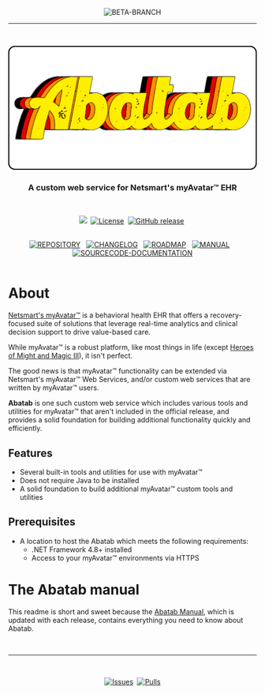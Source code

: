 <!-- A generic README template for a GitHub repository [b220829.094029]
     - All URLs should use reference-links added at the end of this documentation.
-->

<!-- WARNINGS
     - Use these to let users know this is a non-production branch.
     - Production/released branches should not use these.
-->
<div align="center">

  ![BETA-BRANCH][BETA-BRANCH]<br>

</div>

***

<br>
<div align="center">

  <!-- PROJECT LOGO
      - Project logo should be located at "./.github/Logos/ProjectLogo.png".
      - Short description of the project.
  -->
  ![PROJECT-LOGO][PROJECT-LOGO]
  <h3> 
  A custom web service for Netsmart's myAvatar™ EHR
  </h3>
  <br>

  <!-- PROJECT BADGES
       - Project badges that give the following mostly static information:
          - The project status
          - The project license type
          - The current project release 
  -->
  <img src="https://img.shields.io/badge/status-active-brightgreen?style=flat">&nbsp;
  [![License](https://img.shields.io/github/license/spectrum-health-systems/MAWSC?style=flat)][LICENSE]&nbsp;
  [![GitHub release](https://img.shields.io/github/v/release/spectrum-health-systems/MAWSC?style=flat)][CURRENT-RELEASE]&nbsp;
  <br>
  <br>
  
  <!-- PROJECT MENU
       - The menu bar should have links to:
          - The project repository
          - The project changelog
          - The project roadmap
          - The project manual
          - The project sourcecode documentation
       - The menu bar color scheme should match the color scheme of the project.
  -->

  [![REPOSITORY](https://img.shields.io/badge/REPOSITORY-FFEE00?style=for-the-badge)](REPOSITORY)&nbsp;&nbsp;&nbsp;[![CHANGELOG](https://img.shields.io/badge/CHANGELOG-FF8D00?style=for-the-badge)](CHANGLOG)&nbsp;&nbsp;&nbsp;[![ROADMAP](https://img.shields.io/badge/ROADMAP-FF8D00?style=for-the-badge)](ROADMAP)&nbsp;&nbsp;&nbsp;[![MANUAL](https://img.shields.io/badge/MANUAL-FF8D00?style=for-the-badge)](MANUAL)&nbsp;&nbsp;&nbsp;[![SOURCECODE-DOCUMENTATION](https://img.shields.io/badge/SOURCECODE%20DOCUMENTATION-FF8D00?style=for-the-badge)](SOURCECODE)
  <br>
  <br>

</div>

# About

[Netsmart's myAvatar™](https://www.ntst.com/Solutions-and-Services/Offerings/myAvatar) is a behavioral health EHR that offers a recovery-focused suite of solutions that leverage real-time analytics and clinical decision support to drive value-based care.

While myAvatar™ is a robust platform, like most things in life (except [Heroes of Might and Magic III](https://www.gog.com/game/heroes_of_might_and_magic_3_complete_edition)), it isn't perfect.

The good news is that myAvatar™ functionality can be extended via Netsmart's myAvatar™ Web Services, and/or custom web services that are written by myAvatar™ users.

**Abatab** is one such custom web service which includes various tools and utilities for myAvatar™ that aren't included in the official release, and provides a solid foundation for building additional functionality quickly and efficiently.

## Features

* Several built-in tools and utilities for use with myAvatar™
* Does not require Java to be installed
* A solid foundation to build additional myAvatar™ custom tools and utilities

## Prerequisites

* A location to host the Abatab which meets the following requirements:
  * .NET Framework 4.8+ installed
  * Access to your myAvatar™ environments via HTTPS

# The Abatab manual

This readme is short and sweet because the [Abatab Manual](MANUAL), which is updated with each release, contains everything you need to know about Abatab.

<!-- REFERENCE LINKS: REPOSITORY
     These reference links should be standard across all project documentation.
-->
[REPOSITORY-URL]: https://github.com/spectrum-health-systems/Abatab
[PROJECT-LOGO]: ./.github/Logos/ProjectLogo.png
[README-SCREENSHOT]: ./.github/Screenshots/ReadmeScreenshot.png
[LICENSE]: https://www.apache.org/licenses/LICENSE-2.0
[CURRENT-RELEASE]: https://github.com/spectrum-health-systems/Abatab/releases

<!-- REFERENCE LINKS: REPOSITORY DOCUMENTATION
     These reference links should be standard across all project documentation.
-->
[MANUAL]: ./Documentation/Manual/Abatab-Manual.md
[SOURCECODE]: ./Documentation/Sourcecode/Abatab-Sourcecode.md
[CHANGELOG]: ./Documentation/CHANGELOG.md
[ROADMAP]: ./Documentation/ROADMAP.md
[AUTHORS]: ./.github/Documentation/Repository/AUTHORS.md
[BUILT-WITH]: ./.github/Documentation/Repository/BUILT-WITH.md
[CODE-OF-CONDUCT]: ./.github/Documentation/Repository/CODE-OF-CONDUCT.md
[CONTRIBUTING-GUIDELINES]: ./.github/Documentation/Repository/CONTRIBUTING.md
[SECURITY]: ./.github/Documentation/Repository/SECURITY.md
[SUPPORT]: ./.github/Documentation/Repository/SUPPORT.md

<!-- REFERENCE LINKS: BADGES
     These reference links should be standard across all project documentation.
-->
[ALPHA-BRANCH]: https://img.shields.io/badge/WARNING-THIS%20IS%20ALPHA%20SOFTWARE-FF160C?style=for-the-badge
[BETA-BRANCH]: https://img.shields.io/badge/WARNING-THIS%20IS%20BETA%20SOFTWARE-FF160C?style=for-the-badge
[DEPRECIATED-BRANCH]: https://img.shields.io/badge/WARNING-THIS%20IS%20DEPRECIATED%20SOFTWARE-FF160C?style=for-the-badge
[ARCHIVED-REPOSITORY]: https://img.shields.io/badge/WARNING-THIS%20REPOSITORY%20IS%20ARCHIVED-FF160C?style=for-the-badge
[CONTINUED-DEVELOPMENT]: https://github.com/spectrum-health-systems/Abatab

<br>

<!-- FOOTER
-->
***

<br>
<div align="center">

  <!-- PROJECT BADGES
       - Project badges that give the following mostly static information:
          - The project issues
          - The project pull requests
  -->
  [![Issues](https://img.shields.io/github/issues/spectrum-health-systems/MAWSC?style=flat)](https://github.com/spectrum-health-systems/MAWSC/issues)&nbsp;
  [![Pulls](https://img.shields.io/github/issues-pr/spectrum-health-systems/MAWSC?style=flat)](https://github.com/spectrum-health-systems/MAWSC/pulls)

</div>